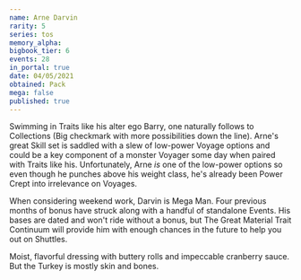 ```yaml
---
name: Arne Darvin
rarity: 5
series: tos
memory_alpha:
bigbook_tier: 6
events: 28
in_portal: true
date: 04/05/2021
obtained: Pack
mega: false
published: true
---
```


Swimming in Traits like his alter ego Barry, one naturally follows to Collections (Big checkmark with more possibilities down the line). Arne's great Skill set is saddled with a slew of low-power Voyage options and could be a key component of a monster Voyager some day when paired with Traits like his. Unfortunately, Arne *is* one of the low-power options so even though he punches above his weight class, he's already been Power Crept into irrelevance on Voyages.

When considering weekend work, Darvin is Mega Man. Four previous months of bonus have struck along with a handful of standalone Events. His bases are dated and won't ride without a bonus, but The Great Material Trait Continuum will provide him with enough chances in the future to help you out on Shuttles. 

Moist, flavorful dressing with buttery rolls and impeccable cranberry sauce. But the Turkey is mostly skin and bones.
